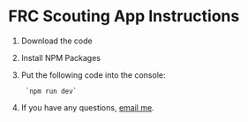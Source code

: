 # FRC Scouting App Instructions

1. Download the code
2. Install NPM Packages
3. Put the following code into the console:

        `npm run dev`
4. If you have any questions, [email me](mailto:juliandans.com@gmail.com).